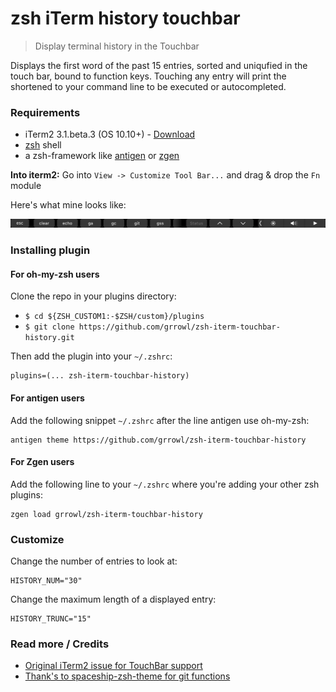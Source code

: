 # zsh iTerm history touchbar

> Display terminal history in the Touchbar

Displays the first word of the past 15 entries, sorted and uniqufied in the touch bar, bound to function keys. Touching any entry will print the shortened to your command line to be executed or autocompleted.

### Requirements

* iTerm2 3.1.beta.3 (OS 10.10+) - [Download](https://www.iterm2.com/downloads.html)
* [zsh](http://www.zsh.org/) shell
* a zsh-framework like [antigen](http://antigen.sharats.me/) or [zgen](https://github.com/tarjoilija/zgen)

**Into iterm2:** Go into `View -> Customize Tool Bar...` and drag & drop the `Fn` module

Here's what mine looks like:

![](touchbar-history.png)

### Installing plugin

#### For oh-my-zsh users

Clone the repo in your plugins directory:

* `$ cd ${ZSH_CUSTOM1:-$ZSH/custom}/plugins`
* `$ git clone https://github.com/grrowl/zsh-iterm-touchbar-history.git`

Then add the plugin into your `~/.zshrc`:

```
plugins=(... zsh-iterm-touchbar-history)
```

#### For antigen users

Add the following snippet `~/.zshrc` after the line antigen use oh-my-zsh:

```
antigen theme https://github.com/grrowl/zsh-iterm-touchbar-history
```

#### For Zgen users

Add the following line to your `~/.zshrc` where you're adding your other zsh plugins:

```
zgen load grrowl/zsh-iterm-touchbar-history
```

### Customize

Change the number of entries to look at:

```shell
HISTORY_NUM="30"
```

Change the maximum length of a displayed entry:

```shell
HISTORY_TRUNC="15"
```

### Read more / Credits

* [Original iTerm2 issue for TouchBar support](https://gitlab.com/gnachman/iterm2/issues/5281)
* [Thank's to spaceship-zsh-theme for git functions](https://github.com/denysdovhan/spaceship-zsh-theme/blob/9dbaee2cc6cfe0ac407cf901ebb97894ed279660/spaceship.zsh#L143-L173)
